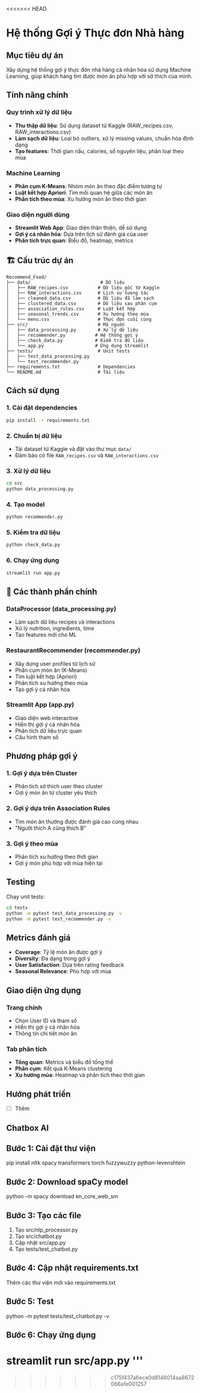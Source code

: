 <<<<<<< HEAD
# Hệ thống Gợi ý Thực đơn Nhà hàng

##  Mục tiêu dự án

Xây dựng hệ thống gợi ý thực đơn nhà hàng cá nhân hóa sử dụng Machine Learning, giúp khách hàng tìm được món ăn phù hợp với sở thích của mình.

##  Tính năng chính

###  Quy trình xử lý dữ liệu
- **Thu thập dữ liệu**: Sử dụng dataset từ Kaggle (RAW_recipes.csv, RAW_interactions.csv)
- **Làm sạch dữ liệu**: Loại bỏ outliers, xử lý missing values, chuẩn hóa định dạng
- **Tạo features**: Thời gian nấu, calories, số nguyên liệu, phân loại theo mùa

###  Machine Learning
- **Phân cụm K-Means**: Nhóm món ăn theo đặc điểm tương tự
- **Luật kết hợp Apriori**: Tìm mối quan hệ giữa các món ăn
- **Phân tích theo mùa**: Xu hướng món ăn theo thời gian

###  Giao diện người dùng
- **Streamlit Web App**: Giao diện thân thiện, dễ sử dụng
- **Gợi ý cá nhân hóa**: Dựa trên lịch sử đánh giá của user
- **Phân tích trực quan**: Biểu đồ, heatmap, metrics

## 🏗️ Cấu trúc dự án

```
Recommend_Food/
├── data/                          # Dữ liệu
│   ├── RAW_recipes.csv           # Dữ liệu gốc từ Kaggle
│   ├── RAW_interactions.csv      # Lịch sử tương tác
│   ├── cleaned_data.csv          # Dữ liệu đã làm sạch
│   ├── clustered_data.csv        # Dữ liệu sau phân cụm
│   ├── association_rules.csv     # Luật kết hợp
│   ├── seasonal_trends.csv       # Xu hướng theo mùa
│   └── menu.csv                  # Thực đơn cuối cùng
├── src/                          # Mã nguồn
│   ├── data_processing.py        # Xử lý dữ liệu
│   ├── recommender.py           # Hệ thống gợi ý
│   ├── check_data.py            # Kiểm tra dữ liệu
│   └── app.py                   # Ứng dụng Streamlit
├── tests/                        # Unit tests
│   ├── test_data_processing.py
│   └── test_recommender.py
├── requirements.txt              # Dependencies
└── README.md                     # Tài liệu
```

##  Cách sử dụng

### 1. Cài đặt dependencies
```bash
pip install -r requirements.txt
```

### 2. Chuẩn bị dữ liệu
- Tải dataset từ Kaggle và đặt vào thư mục `data/`
- Đảm bảo có file `RAW_recipes.csv` và `RAW_interactions.csv`

### 3. Xử lý dữ liệu
```bash
cd src
python data_processing.py
```

### 4. Tạo model
```bash
python recommender.py
```

### 5. Kiểm tra dữ liệu
```bash
python check_data.py
```

### 6. Chạy ứng dụng
```bash
streamlit run app.py
```

## 🔧 Các thành phần chính

### DataProcessor (data_processing.py)
- Làm sạch dữ liệu recipes và interactions
- Xử lý nutrition, ingredients, time
- Tạo features mới cho ML

### RestaurantRecommender (recommender.py)
- Xây dựng user profiles từ lịch sử
- Phân cụm món ăn (K-Means)
- Tìm luật kết hợp (Apriori)
- Phân tích xu hướng theo mùa
- Tạo gợi ý cá nhân hóa

### Streamlit App (app.py)
- Giao diện web interactive
- Hiển thị gợi ý cá nhân hóa
- Phân tích dữ liệu trực quan
- Cấu hình tham số

##  Phương pháp gợi ý

### 1. Gợi ý dựa trên Cluster
- Phân tích sở thích user theo cluster
- Gợi ý món ăn từ cluster yêu thích

### 2. Gợi ý dựa trên Association Rules
- Tìm món ăn thường được đánh giá cao cùng nhau
- "Người thích A cũng thích B"

### 3. Gợi ý theo mùa
- Phân tích xu hướng theo thời gian
- Gợi ý món phù hợp với mùa hiện tại

##  Testing

Chạy unit tests:
```bash
cd tests
python -m pytest test_data_processing.py -v
python -m pytest test_recommender.py -v
```

##  Metrics đánh giá

- **Coverage**: Tỷ lệ món ăn được gợi ý
- **Diversity**: Đa dạng trong gợi ý
- **User Satisfaction**: Dựa trên rating feedback
- **Seasonal Relevance**: Phù hợp với mùa

##  Giao diện ứng dụng

### Trang chính
- Chọn User ID và tham số
- Hiển thị gợi ý cá nhân hóa
- Thông tin chi tiết món ăn

### Tab phân tích
- **Tổng quan**: Metrics và biểu đồ tổng thể
- **Phân cụm**: Kết quả K-Means clustering
- **Xu hướng mùa**: Heatmap và phân tích theo thời gian

##  Hướng phát triển

- [ ] Thêm

## Chatbox AI
## Bước 1: Cài đặt thư viện
pip install nltk spacy transformers torch fuzzywuzzy python-levenshtein

## Bước 2: Download spaCy model
python -m spacy download en_core_web_sm

## Bước 3: Tạo các file
1. Tạo src/nlp_processor.py
2. Tạo src/chatbot.py  
3. Cập nhật src/app.py
4. Tạo tests/test_chatbot.py

## Bước 4: Cập nhật requirements.txt
Thêm các thư viện mới vào requirements.txt

## Bước 5: Test
python -m pytest tests/test_chatbot.py -v

## Bước 6: Chạy ứng dụng
streamlit run src/app.py
'''
=======

>>>>>>> c175f437a6ece0d8148014aa8672066afe001257
